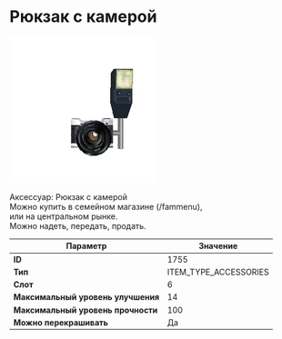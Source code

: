 # Рюкзак с камерой

![Item Image](../img/1755.webp?raw=true)

Аксессуар: Рюкзак с камерой<br>Можно купить в семейном магазине (/fammenu), <br>или на центральном рынке.<br>Можно надеть, передать, продать.


| Параметр | Значение |
|----------|----------|
| **ID** | 1755 |
| **Тип** | ITEM_TYPE_ACCESSORIES |
| **Слот** | 6 |
| **Максимальный уровень улучшения** | 14 |
| **Максимальный уровень прочности** | 100 |
| **Можно перекрашивать** | Да |

